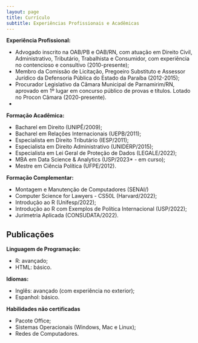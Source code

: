 ```yaml
---
layout: page
title: Currículo
subtitle: Experiências Profissionais e Acadêmicas
---
```


**Experiência Profissional:**
<justify>
- Advogado inscrito na OAB/PB e OAB/RN, com atuação em Direito Civil, Administrativo, Tributário, Trabalhista e Consumidor, com experiência no contencioso e consultivo (2010-presente);
- Membro da Comissão de Licitação, Pregoeiro Substituto e Assessor Jurídico da Defensoria Pública do Estado da Paraíba (2012-2015);
- Procurador Legislativo da Câmara Municipal de Parnamirim/RN, aprovado em 1º lugar em concurso público de provas e títulos. Lotado no Procon Câmara (2020-presente).
- </justify>

**Formação Acadêmica:**
- Bacharel em Direito (UNIPÊ/2009);
- Bacharel em Relações Internacionais (UEPB/2011);
- Especialista em Direito Tributário (IESP/2011);
- Especialista em Direito Administrativo (UNIDERP/2015);
- Especialista em Lei Geral de Proteção de Dados (LEGALE/2022);
- MBA em Data Science & Analytics (USP/2023* - em curso);
- Mestre em Ciência Política (UFPE/2012).

**Formação Complementar:**
- Montagem e Manutenção de Computadores (SENAI/)
- Computer Science for Lawyers - CS50L (Harvard/2022);
- Introdução ao R (Unifesp/2022);
- Introdução ao R com Exemplos de Política Internacional (USP/2022);
- Jurimetria Aplicada (CONSUDATA/2022).

**Publicações**
- 

**Linguagem de Programação:**
- R: avançado;
- HTML: básico.

**Idiomas:**
- Inglês: avançado (com experiência no exterior);
- Espanhol: básico.

**Habilidades não certificadas**
- Pacote Office;
- Sistemas Operacionais (Windows, Mac e Linux);
- Redes de Computadores.

